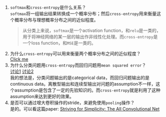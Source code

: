 1. `softmax`和`cross-entropy`是什么关系？  
`softmax`将一组输出结果转换成一个概率分布；然后`cross-entropy`用来衡量这个概率分布与理想概率分布之间的近似程度。
    > 从分类上来说，`softmax`是一个activation function，和`relu`是一类的，用于将神经网络的某一层的输出作非线性化处理。而`cross-entropy`是一个loss function，和`MSE`是一类的。
2. 为什么`cross-entropy`可以用来衡量两个概率分布之间的近似程度？  
[Click me](http://rdipietro.github.io/friendly-intro-to-cross-entropy-loss/)
3. 为什么分类问题用`cross-entropy`而回归问题用`mean squared error`？  
[讨论1](https://www.reddit.com/r/MachineLearning/comments/3ne2p7/crossentropy_vs_mean_square_error/)
[讨论2](https://jamesmccaffrey.wordpress.com/2013/11/05/why-you-should-use-cross-entropy-error-instead-of-classification-error-or-mean-squared-error-for-neural-network-classifier-training/)  
我的想法是，分类问题输出的是categorical data，而回归问题输出的是continuous data。离散型输出和连续型输出对问题的assumption不一样，这个assumption是包含了一定的先验知识的。而`cross-entropy`就是利用了这种assumption来达到更好的效果。
4. 是否可以通过增大卷积操作的stride，来避免使用`pooling`操作？  
是的。可以看这篇paper: [Striving for Simplicity: The All Convolutional Net](https://arxiv.org/abs/1412.6806)  
